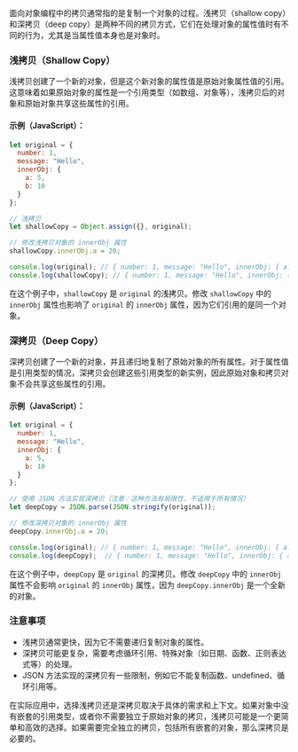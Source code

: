 面向对象编程中的拷贝通常指的是复制一个对象的过程。浅拷贝（shallow copy）和深拷贝（deep copy）是两种不同的拷贝方式，它们在处理对象的属性值时有不同的行为，尤其是当属性值本身也是对象时。

### 浅拷贝（Shallow Copy）

浅拷贝创建了一个新的对象，但是这个新对象的属性值是原始对象属性值的引用。这意味着如果原始对象的属性是一个引用类型（如数组、对象等），浅拷贝后的对象和原始对象共享这些属性的引用。

#### 示例（JavaScript）：

```javascript
let original = {
  number: 1,
  message: "Hello",
  innerObj: {
    a: 5,
    b: 10
  }
};

// 浅拷贝
let shallowCopy = Object.assign({}, original);

// 修改浅拷贝对象的 innerObj 属性
shallowCopy.innerObj.a = 20;

console.log(original); // { number: 1, message: "Hello", innerObj: { a: 20, b: 10 } }
console.log(shallowCopy); // { number: 1, message: "Hello", innerObj: { a: 20, b: 10 } }
```

在这个例子中，`shallowCopy` 是 `original` 的浅拷贝。修改 `shallowCopy` 中的 `innerObj` 属性也影响了 `original` 的 `innerObj` 属性，因为它们引用的是同一个对象。

### 深拷贝（Deep Copy）

深拷贝创建了一个新的对象，并且递归地复制了原始对象的所有属性。对于属性值是引用类型的情况，深拷贝会创建这些引用类型的新实例，因此原始对象和拷贝对象不会共享这些属性的引用。

#### 示例（JavaScript）：

```javascript
let original = {
  number: 1,
  message: "Hello",
  innerObj: {
    a: 5,
    b: 10
  }
};

// 使用 JSON 方法实现深拷贝（注意：这种方法有局限性，不适用于所有情况）
let deepCopy = JSON.parse(JSON.stringify(original));

// 修改深拷贝对象的 innerObj 属性
deepCopy.innerObj.a = 20;

console.log(original); // { number: 1, message: "Hello", innerObj: { a: 5, b: 10 } }
console.log(deepCopy);  // { number: 1, message: "Hello", innerObj: { a: 20, b: 10 } }
```

在这个例子中，`deepCopy` 是 `original` 的深拷贝。修改 `deepCopy` 中的 `innerObj` 属性不会影响 `original` 的 `innerObj` 属性，因为 `deepCopy.innerObj` 是一个全新的对象。

### 注意事项

- 浅拷贝通常更快，因为它不需要递归复制对象的属性。
- 深拷贝可能更复杂，需要考虑循环引用、特殊对象（如日期、函数、正则表达式等）的处理。
- JSON 方法实现的深拷贝有一些限制，例如它不能复制函数、undefined、循环引用等。

在实际应用中，选择浅拷贝还是深拷贝取决于具体的需求和上下文。如果对象中没有嵌套的引用类型，或者你不需要独立于原始对象的拷贝，浅拷贝可能是一个更简单和高效的选择。如果需要完全独立的拷贝，包括所有嵌套的对象，那么深拷贝是必要的。